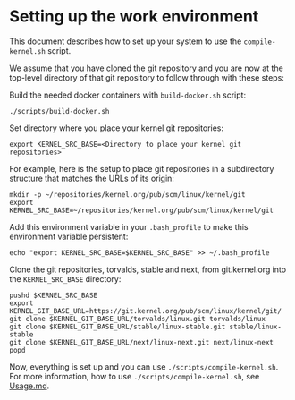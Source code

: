 # Setting up the work environment

This document describes how to set up your system to use the `compile-kernel.sh`
script.

We assume that you have cloned the git repository and you are now at the
top-level directory of that git repository to follow through with these steps:

Build the needed docker containers with `build-docker.sh` script:

   ```
   ./scripts/build-docker.sh
   ```

Set directory where you place your kernel git repositories:

   ```
   export KERNEL_SRC_BASE=<Directory to place your kernel git repositories>
   ```

   For example, here is the setup to place git repositories in a subdirectory
   structure that matches the URLs of its origin:

   ```
   mkdir -p ~/repositories/kernel.org/pub/scm/linux/kernel/git
   export KERNEL_SRC_BASE=~/repositories/kernel.org/pub/scm/linux/kernel/git
   ```

Add this environment variable in your `.bash_profile` to make this
environment variable persistent:

```
echo "export KERNEL_SRC_BASE=$KERNEL_SRC_BASE" >> ~/.bash_profile
```

Clone the git repositories, torvalds, stable and next, from git.kernel.org
into the `KERNEL_SRC_BASE` directory:

```
pushd $KERNEL_SRC_BASE
export KERNEL_GIT_BASE_URL=https://git.kernel.org/pub/scm/linux/kernel/git/
git clone $KERNEL_GIT_BASE_URL/torvalds/linux.git torvalds/linux
git clone $KERNEL_GIT_BASE_URL/stable/linux-stable.git stable/linux-stable
git clone $KERNEL_GIT_BASE_URL/next/linux-next.git next/linux-next
popd
```

Now, everything is set up and you can use `./scripts/compile-kernel.sh`.
For more information, how to use `./scripts/compile-kernel.sh`, see
[Usage.md](Usage.md).
